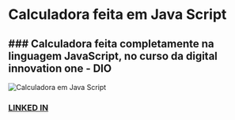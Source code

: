 # Calculadora feita em Java Script

## ### Calculadora feita completamente na linguagem JavaScript, no curso da digital  innovation one -  DIO



![Calculadora em Java Script](https://assets.codepen.io/547170/internal/screenshots/pens/LZpKYg.default.png?fit=cover&format=auto&ha=false&height=540&quality=75&v=2&version=1466939830&width=960)

### [LINKED IN](https://www.linkedin.com/in/renan-silva-soares-05257b218/)








